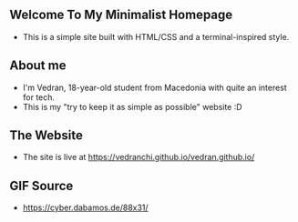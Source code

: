 ## Welcome To My Minimalist Homepage

- This is a simple site built with HTML/CSS and a terminal-inspired style.

## About me
- I'm Vedran, 18-year-old student from Macedonia with quite an interest for tech.
- This is my "try to keep it as simple as possible" website :D
  
## The Website
- The site is live at https://vedranchi.github.io/vedran.github.io/

## GIF Source
- https://cyber.dabamos.de/88x31/
